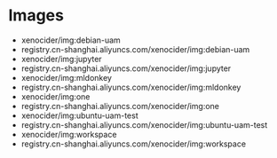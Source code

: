 # Images 
- xenocider/img:debian-uam
- registry.cn-shanghai.aliyuncs.com/xenocider/img:debian-uam
- xenocider/img:jupyter
- registry.cn-shanghai.aliyuncs.com/xenocider/img:jupyter
- xenocider/img:mldonkey
- registry.cn-shanghai.aliyuncs.com/xenocider/img:mldonkey
- xenocider/img:one
- registry.cn-shanghai.aliyuncs.com/xenocider/img:one
- xenocider/img:ubuntu-uam-test
- registry.cn-shanghai.aliyuncs.com/xenocider/img:ubuntu-uam-test
- xenocider/img:workspace
- registry.cn-shanghai.aliyuncs.com/xenocider/img:workspace
